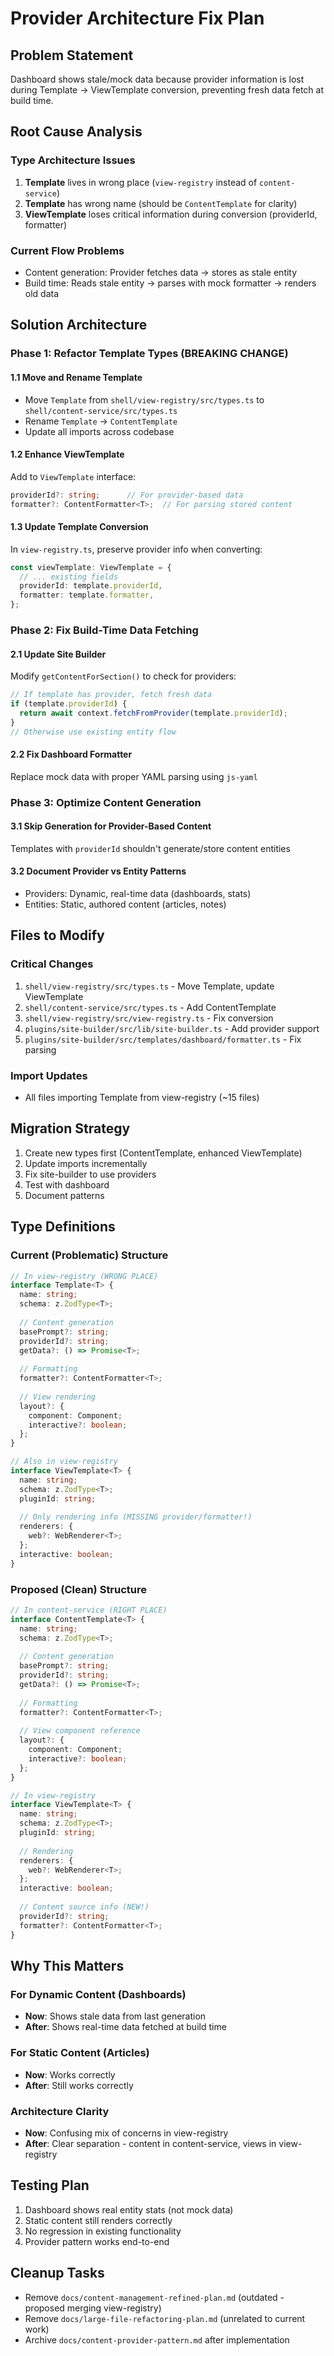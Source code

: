 # Provider Architecture Fix Plan

## Problem Statement
Dashboard shows stale/mock data because provider information is lost during Template → ViewTemplate conversion, preventing fresh data fetch at build time.

## Root Cause Analysis

### Type Architecture Issues
1. **Template** lives in wrong place (`view-registry` instead of `content-service`)
2. **Template** has wrong name (should be `ContentTemplate` for clarity)
3. **ViewTemplate** loses critical information during conversion (providerId, formatter)

### Current Flow Problems
- Content generation: Provider fetches data → stores as stale entity
- Build time: Reads stale entity → parses with mock formatter → renders old data

## Solution Architecture

### Phase 1: Refactor Template Types (BREAKING CHANGE)

#### 1.1 Move and Rename Template
- Move `Template` from `shell/view-registry/src/types.ts` to `shell/content-service/src/types.ts`
- Rename `Template` → `ContentTemplate`
- Update all imports across codebase

#### 1.2 Enhance ViewTemplate
Add to `ViewTemplate` interface:
```typescript
providerId?: string;      // For provider-based data
formatter?: ContentFormatter<T>;  // For parsing stored content
```

#### 1.3 Update Template Conversion
In `view-registry.ts`, preserve provider info when converting:
```typescript
const viewTemplate: ViewTemplate = {
  // ... existing fields
  providerId: template.providerId,
  formatter: template.formatter,
};
```

### Phase 2: Fix Build-Time Data Fetching

#### 2.1 Update Site Builder
Modify `getContentForSection()` to check for providers:
```typescript
// If template has provider, fetch fresh data
if (template.providerId) {
  return await context.fetchFromProvider(template.providerId);
}
// Otherwise use existing entity flow
```

#### 2.2 Fix Dashboard Formatter
Replace mock data with proper YAML parsing using `js-yaml`

### Phase 3: Optimize Content Generation

#### 3.1 Skip Generation for Provider-Based Content
Templates with `providerId` shouldn't generate/store content entities

#### 3.2 Document Provider vs Entity Patterns
- Providers: Dynamic, real-time data (dashboards, stats)
- Entities: Static, authored content (articles, notes)

## Files to Modify

### Critical Changes
1. `shell/view-registry/src/types.ts` - Move Template, update ViewTemplate
2. `shell/content-service/src/types.ts` - Add ContentTemplate
3. `shell/view-registry/src/view-registry.ts` - Fix conversion
4. `plugins/site-builder/src/lib/site-builder.ts` - Add provider support
5. `plugins/site-builder/src/templates/dashboard/formatter.ts` - Fix parsing

### Import Updates
- All files importing Template from view-registry (~15 files)

## Migration Strategy
1. Create new types first (ContentTemplate, enhanced ViewTemplate)
2. Update imports incrementally
3. Fix site-builder to use providers
4. Test with dashboard
5. Document patterns

## Type Definitions

### Current (Problematic) Structure
```typescript
// In view-registry (WRONG PLACE)
interface Template<T> {
  name: string;
  schema: z.ZodType<T>;
  
  // Content generation
  basePrompt?: string;
  providerId?: string;
  getData?: () => Promise<T>;
  
  // Formatting
  formatter?: ContentFormatter<T>;
  
  // View rendering
  layout?: {
    component: Component;
    interactive?: boolean;
  };
}

// Also in view-registry
interface ViewTemplate<T> {
  name: string;
  schema: z.ZodType<T>;
  pluginId: string;
  
  // Only rendering info (MISSING provider/formatter!)
  renderers: {
    web?: WebRenderer<T>;
  };
  interactive: boolean;
}
```

### Proposed (Clean) Structure
```typescript
// In content-service (RIGHT PLACE)
interface ContentTemplate<T> {
  name: string;
  schema: z.ZodType<T>;
  
  // Content generation
  basePrompt?: string;
  providerId?: string;
  getData?: () => Promise<T>;
  
  // Formatting
  formatter?: ContentFormatter<T>;
  
  // View component reference
  layout?: {
    component: Component;
    interactive?: boolean;
  };
}

// In view-registry
interface ViewTemplate<T> {
  name: string;
  schema: z.ZodType<T>;
  pluginId: string;
  
  // Rendering
  renderers: {
    web?: WebRenderer<T>;
  };
  interactive: boolean;
  
  // Content source info (NEW!)
  providerId?: string;
  formatter?: ContentFormatter<T>;
}
```

## Why This Matters

### For Dynamic Content (Dashboards)
- **Now**: Shows stale data from last generation
- **After**: Shows real-time data fetched at build time

### For Static Content (Articles)
- **Now**: Works correctly
- **After**: Still works correctly

### Architecture Clarity
- **Now**: Confusing mix of concerns in view-registry
- **After**: Clear separation - content in content-service, views in view-registry

## Testing Plan
1. Dashboard shows real entity stats (not mock data)
2. Static content still renders correctly
3. No regression in existing functionality
4. Provider pattern works end-to-end

## Cleanup Tasks
- Remove `docs/content-management-refined-plan.md` (outdated - proposed merging view-registry)
- Remove `docs/large-file-refactoring-plan.md` (unrelated to current work)
- Archive `docs/content-provider-pattern.md` after implementation